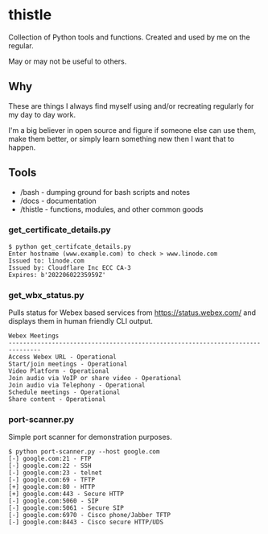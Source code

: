 # thistle

Collection of Python tools and functions. Created and used by me on the regular.

May or may not be useful to others.

## Why
These are things I always find myself using and/or recreating regularly for my day to day work.

I'm a big believer in open source and figure if someone else can use them, make them better, or simply learn something new then I want that to happen.

## Tools
- /bash - dumping ground for bash scripts and notes
- /docs - documentation
- /thistle - functions, modules, and other common goods

### get_certificate_details.py
```
$ python get_certifcate_details.py 
Enter hostname (www.example.com) to check > www.linode.com
Issued to: linode.com
Issued by: Cloudflare Inc ECC CA-3
Expires: b'20220602235959Z'
```
### get_wbx_status.py
Pulls status for Webex based services from https://status.webex.com/ and displays them in human friendly CLI output.
```
Webex Meetings
-------------------------------------------------------------------------------
Access Webex URL - Operational
Start/join meetings - Operational
Video Platform - Operational
Join audio via VoIP or share video - Operational
Join audio via Telephony - Operational
Schedule meetings - Operational
Share content - Operational
```
### port-scanner.py
Simple port scanner for demonstration purposes.
```
$ python port-scanner.py --host google.com
[-] google.com:21 - FTP
[-] google.com:22 - SSH
[-] google.com:23 - telnet
[-] google.com:69 - TFTP
[+] google.com:80 - HTTP
[+] google.com:443 - Secure HTTP
[-] google.com:5060 - SIP
[-] google.com:5061 - Secure SIP
[-] google.com:6970 - Cisco phone/Jabber TFTP
[-] google.com:8443 - Cisco secure HTTP/UDS
```
